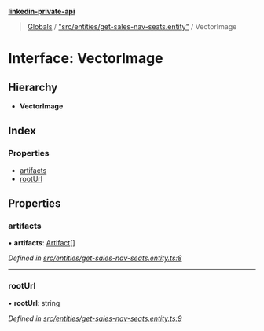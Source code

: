 **[linkedin-private-api](../README.md)**

> [Globals](../globals.md) / ["src/entities/get-sales-nav-seats.entity"](../modules/_src_entities_get_sales_nav_seats_entity_.md) / VectorImage

# Interface: VectorImage

## Hierarchy

* **VectorImage**

## Index

### Properties

* [artifacts](_src_entities_get_sales_nav_seats_entity_.vectorimage.md#artifacts)
* [rootUrl](_src_entities_get_sales_nav_seats_entity_.vectorimage.md#rooturl)

## Properties

### artifacts

•  **artifacts**: [Artifact](_src_entities_get_sales_nav_seats_entity_.artifact.md)[]

*Defined in [src/entities/get-sales-nav-seats.entity.ts:8](https://github.com/cosiall/linkedin-private-api/blob/7ebb094/src/entities/get-sales-nav-seats.entity.ts#L8)*

___

### rootUrl

•  **rootUrl**: string

*Defined in [src/entities/get-sales-nav-seats.entity.ts:9](https://github.com/cosiall/linkedin-private-api/blob/7ebb094/src/entities/get-sales-nav-seats.entity.ts#L9)*
